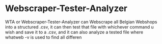 # Webscraper-Tester-Analyzer
WTA or Webscraper-Tester-Analyzer can Webscrape all Belgian Webshops into a structured .csv, it can then test that file with whichever command u wish and save it to a .csv, and it can also analyze a tested file where whatweb -v is used to find all differen
